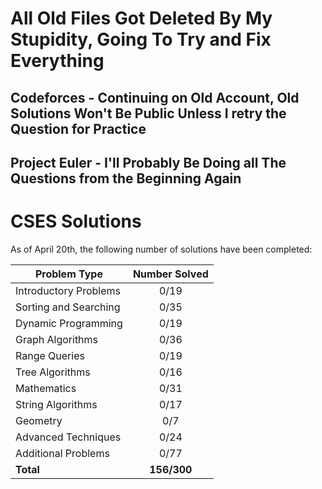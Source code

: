 # All Old Files Got Deleted By My Stupidity, Going To Try and Fix Everything

## Codeforces - Continuing on Old Account, Old Solutions Won't Be Public Unless I retry the Question for Practice

## Project Euler - I'll Probably Be Doing all The Questions from the Beginning Again

# CSES Solutions

As of April 20th, the following number of solutions have been completed:

| Problem Type          | Number Solved |
|-----------------------|:-------------:|
| Introductory Problems |     0/19     |
| Sorting and Searching |     0/35     |
| Dynamic Programming   |     0/19     |
| Graph Algorithms      |     0/36     |
| Range Queries         |     0/19     |
| Tree Algorithms       |     0/16     |
| Mathematics           |     0/31     |
| String Algorithms     |     0/17     |
| Geometry              |     0/7      |
| Advanced Techniques   |     0/24     |
| Additional Problems   |     0/77     |
| **Total**             |  **156/300**  |
